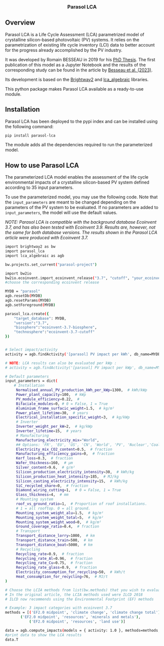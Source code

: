 <div align="center">

<h3>Parasol LCA</h3>

</div>

## Overview

Parasol LCA is a Life Cycle Assessment (LCA) parametrized model of crystalline silicon-based photovoltaic (PV) systems. It relies on the  parametrization of existing life cycle inventory (LCI) data to better account for the progress already accomplished by the PV industry.

It was developed by Romain BESSEAU in 2019 for his [PhD Thesis](https://pastel.hal.science/tel-02732972). The first publication of this model as a Jupyter Notebook and the results of the corresponding study can be found in the article by [Besseau et al. (2023)](https://doi.org/10.1002/pip.3695).

Its development is based on the [Brightway2](https://docs.brightway.dev/en/legacy/index.html) and [lca_algebraic](https://lca-algebraic.readthedocs.io/en/stable/) libraries.

This python package makes Parasol LCA available as a ready-to-use module.

## Installation

Parasol LCA has been deployed to the pypi index and can be installed using the following command:

```sh
pip install parasol-lca
```
The module adds all the dependencies required to run the parameterized model.

## How to use Parasol LCA

The parameterized LCA model enables the assessment of the life cycle environmental impacts of a crystalline silicon-based PV system defined according to 35 input parameters.

To use the parameterized model, you may use the following code. Note that the `input_parameters` are meant to be changed depending on the parameters of the PV system to be evaluated. If no parameters are added to `input_parameters`, the model will use the default values.

*NOTE: Parasol LCA is compatible with the background database Ecoinvent 3.7, and has also been tested with Ecoinvent 3.9. Results are, however, not the same for both database versions. The results shown in the Parasol LCA article were produced with Ecoinvent 3.7.*

```sh
import brightway2 as bw
import parasol_lca
import lca_algebraic as agb

bw.projects.set_current("parasol-project")

import bw2io
bw2io.ecoinvent.import_ecoinvent_release("3.7", "cutoff", "your_ecoinvent_username", "your_ecoinvent_password")
#choose the corresponding ecoinvent release

MYDB = "parasol"
agb.resetDb(MYDB)
agb.resetParams(MYDB)
agb.setForeground(MYDB)

parasol_lca.create({
    "target_database": MYDB,
    "version":"3.7",
    "biosphere":"ecoinvent-3.7-biosphere",
    "technosphere":"ecoinvent-3.7-cutoff"
})


# Select impact/activity
activity = agb.findActivity('[parasol] PV impact per kWh', db_name=MYDB, single=True)

# NOTE: LCA results can also be evaluated per kWp :
# activity = agb.findActivity('[parasol] PV impact per kWp', db_name=MYDB, single=True)

# Default parameters
input_parameters = dict(
    # Installation
     Normalised_annual_PV_production_kWh_per_kWp=1300,  # kWh/kWp
     Power_plant_capacity=100,  # kWp
     PV_module_efficiency=0.22,  #
     Bifaciale_modules=0, # 0 = False, 1 = True
     Aluminium_frame_surfacic_weight=1.5,  # kg/m²
     Power_plant_lifetime=30,  # years
     Electrical_installation_specific_weight=3,  # kg/kWp
     # Inverter
     Inverter_weight_per_kW=2,  # kg/kWp
     Inverter_lifetime=15,  # years
     # Manufacturing
     Manufacturing_electricity_mix="World",
     ## Options: 'FR', 'EU', 'US', 'CN', 'World', 'PV', 'Nuclear','Coal','CO2_content'
     Electricity_mix_CO2_content=0.5,  # fraction
     Manufacturing_efficiency_gains=0,  # fraction
     Kerf_loss=0.3,  # fraction
     Wafer_thickness=160,  # µm
     Silver_content=9.6,  # g/m²
     Silicon_production_electricity_intensity=30,  # kWh/kg
     Silicon_production_heat_intensity=185,  # MJ/kg
     Silicon_casting_electricity_intensity=15,  # kWh/kg
     SiC_recycled_share=0,  # fraction
     Diamond_wiring_cutting=1,  # 0 = False, 1 = True
     Glass_thickness=4,  # mm
     # Mounting system
     roof_vs_ground_ratio=1,  # Proportion of roof installations.
     # 1 = all rooftop. 0 = all ground.
     Mounting_system_weight_alu=1.5,  # kg/m²
     Mounting_system_weight_total=5,  # kg/m²
     Mounting_system_weight_wood=0,  # kg/m²
     Ground_coverage_ratio=0.4,  # fraction
     # Transport
     Transport_distance_lorry=1000,  # km
     Transport_distance_train=500,  # km
     Transport_distance_boat=5000,  # km
     # Recycling
     Recycling_rate=0.9,  # fraction
     Recycling_rate_Al=0.96,  # fraction
     Recycling_rate_Cu=0.75,  # fraction
     Recycling_rate_glass=0.9,  # fraction
     Electricity_consumption_for_recycling=50,  # kWh/t
     Heat_consumption_for_recycling=76,  # MJ/t
)

# Choose the LCIA methods from list(bw.methods) that you wish to evaluate
# In the original article, the LCIA methods used were ILCD 2018
# ILCD now recommends using the Environmental Footprint (EF) methods

# Example: 3 impact categories with ecoinvent 3.7
methods = [('EF2.0 midpoint', 'climate change', 'climate change total'),
	   ('EF2.0 midpoint', 'resources', 'minerals and metals'),
           ('EF2.0 midpoint', 'resources', 'land use')]

data = agb.compute_impacts(models = { activity: 1.0 }, methods=methods, **input_parameters)
#print data to show the LCA results
data.T
```
